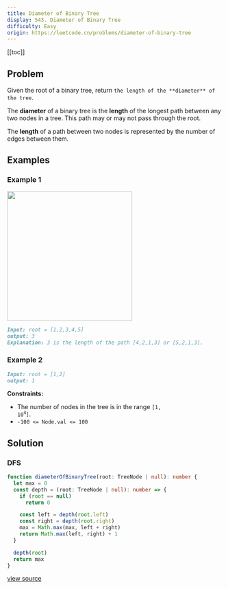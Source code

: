 ```yaml
---
title: Diameter of Binary Tree
display: 543. Diameter of Binary Tree
difficulty: Easy
origin: https://leetcode.cn/problems/diameter-of-binary-tree
---
```


[[toc]]

## Problem

Given the root of a binary tree, return `the length of the **diameter** of the tree`.

The **diameter** of a binary tree is the **length** of the longest path between any two nodes in a tree. This path may or may not pass through the root.

The **length** of a path between two nodes is represented by the number of edges between them.

## Examples

### Example 1

<img alt="" src="https://assets.leetcode.com/uploads/2021/03/06/diamtree.jpg" style="width: 292px; height: 302px;" />

```md
Input: root = [1,2,3,4,5]
output: 3
Explanation: 3 is the length of the path [4,2,1,3] or [5,2,1,3].
```

### Example 2

```md
Input: root = [1,2]
output: 1
```

**Constraints:**

- The number of nodes in the tree is in the range <code>[1, 10<sup>4</sup>]</code>.
- <code>-100 &lt;= Node.val &lt;= 100</code>

## Solution

### DFS

```ts
function diameterOfBinaryTree(root: TreeNode | null): number {
  let max = 0
  const depth = (root: TreeNode | null): number => {
    if (root == null)
      return 0

    const left = depth(root.left)
    const right = depth(root.right)
    max = Math.max(max, left + right)
    return Math.max(left, right) + 1
  }

  depth(root)
  return max
}
```

[view source](https://leetcode.cn/problems/diameter-of-binary-tree)
